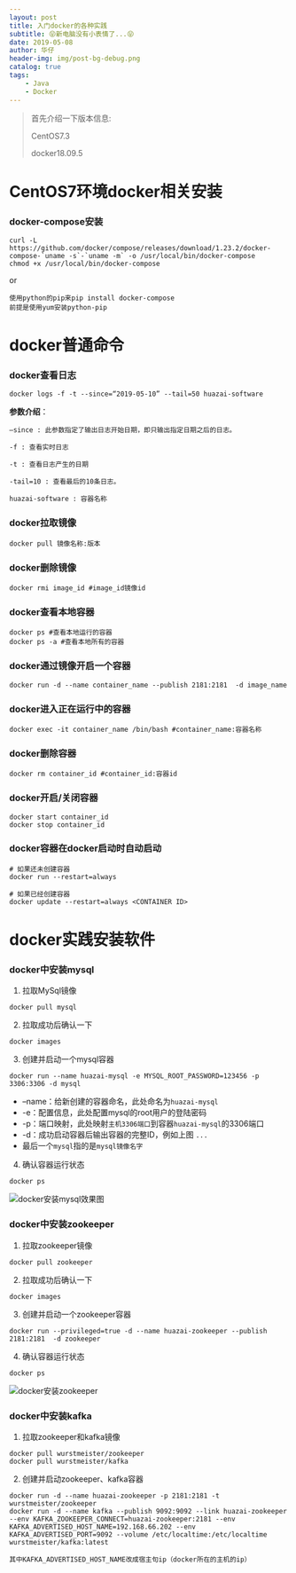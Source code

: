 ```yaml
---
layout: post
title: 入门docker的各种实践
subtitle: 😝新电脑没有小表情了...😝
date: 2019-05-08
author: 华仔
header-img: img/post-bg-debug.png
catalog: true
tags: 
    - Java
    - Docker
---
```


> 首先介绍一下版本信息:
>
> CentOS7.3
>
> docker18.09.5


# CentOS7环境docker相关安装

### docker-compose安装
```shell
curl -L https://github.com/docker/compose/releases/download/1.23.2/docker-compose-`uname -s`-`uname -m` -o /usr/local/bin/docker-compose
chmod +x /usr/local/bin/docker-compose
```
or
```shell
使用python的pip来pip install docker-compose
前提是使用yum安装python-pip
```



# docker普通命令

### docker查看日志
```shell
docker logs -f -t --since=“2019-05-10” --tail=50 huazai-software
```

**参数介绍**：

```shell
–since : 此参数指定了输出日志开始日期，即只输出指定日期之后的日志。

-f : 查看实时日志

-t : 查看日志产生的日期

-tail=10 : 查看最后的10条日志。

huazai-software : 容器名称
```

### docker拉取镜像
```shell
docker pull 镜像名称:版本
```

### docker删除镜像
```shell
docker rmi image_id #image_id镜像id
```

### docker查看本地容器
```shell
docker ps #查看本地运行的容器
docker ps -a #查看本地所有的容器
```

### docker通过镜像开启一个容器
```shell
docker run -d --name container_name --publish 2181:2181  -d image_name
```

### docker进入正在运行中的容器
```shell
docker exec -it container_name /bin/bash #container_name:容器名称
```

### docker删除容器
```shell
docker rm container_id #container_id:容器id
```

### docker开启/关闭容器
```shell
docker start container_id
docker stop container_id
```

### docker容器在docker启动时自动启动
```shell
# 如果还未创建容器
docker run --restart=always

# 如果已经创建容器
docker update --restart=always <CONTAINER ID>
```


# docker实践安装软件

### docker中安装mysql

1. 拉取MySql镜像

```shell
docker pull mysql
```

2. 拉取成功后确认一下

```shell
docker images
```

3. 创建并启动一个mysql容器

```shell
docker run --name huazai-mysql -e MYSQL_ROOT_PASSWORD=123456 -p 3306:3306 -d mysql
```

- –name：给新创建的容器命名，此处命名为`huazai-mysql`
- -e：配置信息，此处配置mysql的root用户的登陆密码
- -p：端口映射，此处映射`主机3306端口`到容器`huazai-mysql`的3306端口
- -d：成功启动容器后输出容器的完整ID，例如上图 `...`
- 最后一个`mysql`指的是`mysql镜像名字`

4. 确认容器运行状态

```shell
docker ps
```

![docker安装mysql效果图](http://blog-ipic.yananhuazai.cn/FoeDoyxAo2MKvPqSu3LB67w_itkk)



### docker中安装zookeeper

1. 拉取zookeeper镜像

```shell
docker pull zookeeper
```

2. 拉取成功后确认一下

```shell
docker images
```

3. 创建并启动一个zookeeper容器
```shell
docker run --privileged=true -d --name huazai-zookeeper --publish 2181:2181  -d zookeeper
```

4. 确认容器运行状态
```shell
docker ps
```

![docker安装zookeeper](http://blog-ipic.yananhuazai.cn/Fi1vuHkzxAI-G-OnTG3X97K32h6w)



### docker中安装kafka

1. 拉取zookeeper和kafka镜像

```shell
docker pull wurstmeister/zookeeper
docker pull wurstmeister/kafka
```

2. 创建并启动zookeeper、kafka容器
```shell
docker run -d --name huazai-zookeeper -p 2181:2181 -t wurstmeister/zookeeper
docker run -d --name kafka --publish 9092:9092 --link huazai-zookeeper --env KAFKA_ZOOKEEPER_CONNECT=huazai-zookeeper:2181 --env KAFKA_ADVERTISED_HOST_NAME=192.168.66.202 --env KAFKA_ADVERTISED_PORT=9092 --volume /etc/localtime:/etc/localtime wurstmeister/kafka:latest

其中KAFKA_ADVERTISED_HOST_NAME改成宿主句ip（docker所在的主机的ip）
```
